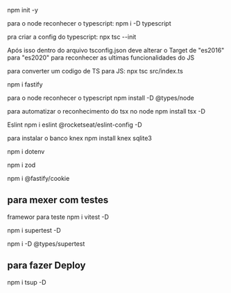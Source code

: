 npm init -y

para o node reconhecer o typescript:
npm i -D typescript

pra criar a config do typescript:
npx tsc --init

Após isso dentro do arquivo tsconfig.json deve alterar o Target de "es2016" para "es2020" para reconhecer as ultimas funcionalidades do JS

para converter um codigo de TS para JS:
npx tsc src/index.ts

npm i fastify

para o node reconhecer o typescript
npm install -D @types/node

para automatizar o reconhecimento do tsx no node
npm install tsx -D

Eslint
npm i eslint @rocketseat/eslint-config -D

para instalar o banco knex
npm install knex sqlite3

npm i dotenv

npm i zod

npm i @fastify/cookie

## para mexer com testes

framewor para teste
npm i vitest -D

npm i supertest -D

npm i -D @types/supertest

## para fazer Deploy

npm i tsup -D
